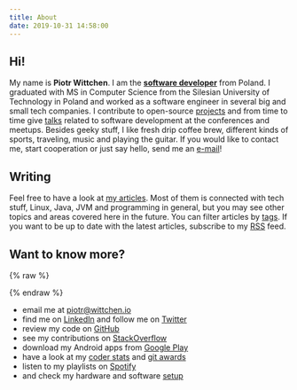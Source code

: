 ```yaml
---
title: About
date: 2019-10-31 14:58:00
---
```


Hi!
---

My name is **Piotr Wittchen**. I am the [**software developer**](https://www.linkedin.com/in/piotrwittchen/) from Poland. I graduated with MS in Computer Science from the Silesian University of Technology in Poland and worked as a software engineer in several big and small tech companies. I contribute to open-source [projects](/projects) and from time to time give [talks](/talks) related to software development at the conferences and meetups. Besides geeky stuff, I like fresh drip coffee brew, different kinds of sports, traveling, music and playing the guitar. If you would like to contact me, start cooperation or just say hello, send me an [e-mail](mailto:piotr@wittchen.io)!

Writing
-------

Feel free to have a look at [my articles](/archives). Most of them is connected with tech stuff, Linux, Java, JVM and programming in general, but you may see other topics and areas covered here in the future. You can filter articles by [tags](/tags). If you want to be up to date with the latest articles, subscribe to my [RSS](/feed.xml) feed.

Want to know more?
------------------

{% raw %}
<div id="avatar"></div>
{% endraw %}

* email me at piotr@wittchen.io
* find me on [LinkedIn](http://www.linkedin.com/in/piotrwittchen) and follow me on [Twitter](https://twitter.com/piotr_wittchen)
* review my code on [GitHub](https://github.com/pwittchen)
* see my contributions on [StackOverflow](http://stackoverflow.com/users/1150795/piotr-wittchen)
* download my Android apps from [Google Play](https://play.google.com/store/apps/dev?id=7269544076898428056)
* have a look at my [coder stats](http://coderstats.net/github/#pwittchen) and [git awards](http://git-awards.com/users/pwittchen)
* listen to my playlists on [Spotify](https://open.spotify.com/user/1166657647)
* and check my hardware and software [setup](/setup)
